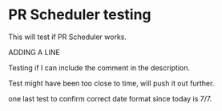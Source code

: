 # PR Scheduler testing

This will test if PR Scheduler works.

ADDING A LINE

Testing if I can include the comment in the description.

Test might have been too close to time, will push it out further.

one last test to confirm correct date format since today is 7/7.
